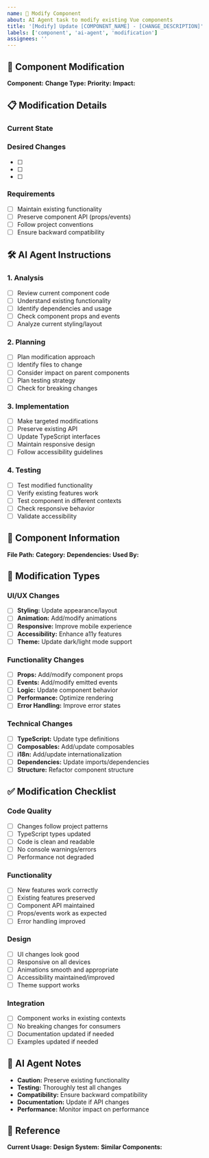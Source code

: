 ```yaml
---
name: 🔧 Modify Component
about: AI Agent task to modify existing Vue components
title: '[Modify] Update [COMPONENT_NAME] - [CHANGE_DESCRIPTION]'
labels: ['component', 'ai-agent', 'modification']
assignees: ''
---
```


## 🔧 Component Modification

**Component:** <!-- Component name and path -->
**Change Type:** <!-- Feature/Enhancement/Refactor/Style -->
**Priority:** <!-- High/Medium/Low -->
**Impact:** <!-- Low/Medium/High -->

## 📋 Modification Details

### Current State
<!-- Describe current component behavior/appearance -->

### Desired Changes
- [ ] <!-- Change 1 -->
- [ ] <!-- Change 2 -->
- [ ] <!-- Change 3 -->

### Requirements
- [ ] Maintain existing functionality
- [ ] Preserve component API (props/events)
- [ ] Follow project conventions
- [ ] Ensure backward compatibility

## 🛠️ AI Agent Instructions

### 1. Analysis
- [ ] Review current component code
- [ ] Understand existing functionality
- [ ] Identify dependencies and usage
- [ ] Check component props and events
- [ ] Analyze current styling/layout

### 2. Planning
- [ ] Plan modification approach
- [ ] Identify files to change
- [ ] Consider impact on parent components
- [ ] Plan testing strategy
- [ ] Check for breaking changes

### 3. Implementation
- [ ] Make targeted modifications
- [ ] Preserve existing API
- [ ] Update TypeScript interfaces
- [ ] Maintain responsive design
- [ ] Follow accessibility guidelines

### 4. Testing
- [ ] Test modified functionality
- [ ] Verify existing features work
- [ ] Test component in different contexts
- [ ] Check responsive behavior
- [ ] Validate accessibility

## 📁 Component Information

**File Path:** <!-- app/components/[category]/ComponentName.vue -->
**Category:** <!-- base/ai-tool/layout/etc -->
**Dependencies:** <!-- Other components it uses -->
**Used By:** <!-- Components/pages that use this -->

## 🎨 Modification Types

### UI/UX Changes
- [ ] **Styling:** Update appearance/layout
- [ ] **Animation:** Add/modify animations
- [ ] **Responsive:** Improve mobile experience
- [ ] **Accessibility:** Enhance a11y features
- [ ] **Theme:** Update dark/light mode support

### Functionality Changes
- [ ] **Props:** Add/modify component props
- [ ] **Events:** Add/modify emitted events
- [ ] **Logic:** Update component behavior
- [ ] **Performance:** Optimize rendering
- [ ] **Error Handling:** Improve error states

### Technical Changes
- [ ] **TypeScript:** Update type definitions
- [ ] **Composables:** Add/update composables
- [ ] **i18n:** Add/update internationalization
- [ ] **Dependencies:** Update imports/dependencies
- [ ] **Structure:** Refactor component structure

## ✅ Modification Checklist

### Code Quality
- [ ] Changes follow project patterns
- [ ] TypeScript types updated
- [ ] Code is clean and readable
- [ ] No console warnings/errors
- [ ] Performance not degraded

### Functionality
- [ ] New features work correctly
- [ ] Existing features preserved
- [ ] Component API maintained
- [ ] Props/events work as expected
- [ ] Error handling improved

### Design
- [ ] UI changes look good
- [ ] Responsive on all devices
- [ ] Animations smooth and appropriate
- [ ] Accessibility maintained/improved
- [ ] Theme support works

### Integration
- [ ] Component works in existing contexts
- [ ] No breaking changes for consumers
- [ ] Documentation updated if needed
- [ ] Examples updated if needed

## 🚀 AI Agent Notes

- **Caution:** Preserve existing functionality
- **Testing:** Thoroughly test all changes
- **Compatibility:** Ensure backward compatibility
- **Documentation:** Update if API changes
- **Performance:** Monitor impact on performance

## 📖 Reference

**Current Usage:** <!-- How component is currently used -->
**Design System:** <!-- Follow project design patterns -->
**Similar Components:** <!-- Reference similar components for consistency -->
